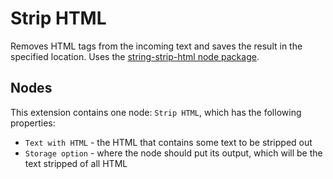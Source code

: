 # Strip HTML

Removes HTML tags from the incoming text and saves the result in the specified location. Uses the [string-strip-html node package](https://www.npmjs.com/package/string-strip-html).

## Nodes

This extension contains one node: `Strip HTML`, which has the following properties:

- `Text with HTML` - the HTML that contains some text to be stripped out
- `Storage option` - where the node should put its output, which will be the text stripped of all HTML
